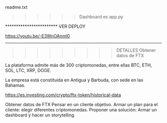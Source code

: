 readme.txt
>>>>>>Dashboard es app.py

************************ VER DEPLOY 

https://youtu.be/-E3WnOAnml0

************************

>>>>>>>>> DETALLES
Obtener datos de FTX 

La plataforma admite más de 300 criptomonedas, entre ellas BTC, ETH, SOL, LTC, XRP, DOGE.

La empresa está constituida en Antigua y Barbuda, con sede en las Bahamas.

https://es.investing.com/crypto/ftx-token/historical-data
>>>>>

Obtener datos de FTX 
Pensar en un cliente objetivo.
Armar un plan para el cliente: elegir diferentes criptomonedas.
Proponer una solución: Armar un dashboard y hacer un storytelling
